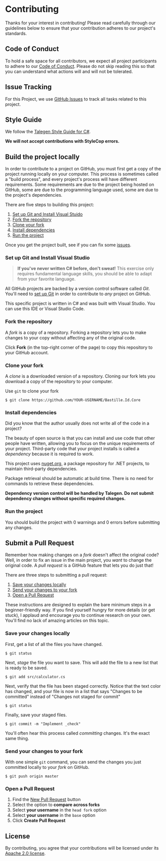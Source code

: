 # Contributing

Thanks for your interest in contributing! Please read carefully through our guidelines below to ensure that your contribution adheres to our project's standards.

## Code of Conduct

To hold a safe space for all contributors, we expect all project participants to adhere to our [Code of Conduct](https://talegen.com/open-source-code-of-conduct). Please do not skip reading this so that you can understand what actions will and will not be tolerated.

## Issue Tracking

For this Project, we use [GitHub Issues](https://github.com/Bastille-ID/Bastille.Id.Core/issues) to track all tasks related to this project.

## Style Guide

We follow the [Talegen Style Guide for C#](https://talegen.com/c-programming-style-guide/).

**We will not accept contributions with StyleCop errors.**

## Build the project locally

In order to contribute to a project on GitHub, you must first get a copy of the project running locally on your computer. This process is sometimes called a "build process", and every project's process will have different requirements. Some requirements are due to the project being hosted on GitHub, some are due to the programming language used, some are due to the project's dependencies.

There are five steps to building this project:

1. [Set up Git and Install Visual Stuido](#set-up-git-and-install-visualstudio)
1. [Fork the repository](#fork-the-repository)
1. [Clone your fork](#clone-your-fork)
1. [Install dependencies](#install-dependencies)
1. [Run the project](#run-the-project)

Once you get the project built, see if you can fix some [issues](https://github.com/Bastille-ID/Bastille.Id.Core/issues).

### Set up Git and Install Visual Studio

> **If you've never written C# before, don't sweat!** This exercise only requires fundamental language skills, you should be able to adapt from your favorite language.

All GitHub projects are backed by a version control software called *Git*. You'll need to [set up Git](https://duckduckgo.com/?q=setting+up+git&atb=v134-1&ia=web) in order to contribute to *any* project on GitHub.

This specific project is written in C# and was built with Visual Studio. You can use this IDE or Visual Studio Code.

### Fork the repository

A *fork* is a copy of a repository. Forking a repository lets you to make changes to your copy without affecting any of the original code.

Click **Fork** (in the top-right corner of the page) to copy this repository to your GitHub account.

### Clone your fork

A *clone* is a downloaded version of a repository. Cloning our fork lets you download a copy of the repository to your computer.

Use `git` to clone your fork

```
$ git clone https://github.com/YOUR-USERNAME/Bastille.Id.Core
```

### Install dependencies

Did you know that the author usually does not write all of the code in a project?

The beauty of open source is that you can install and use code that other people have written, allowing you to focus on the unique requirements of your project. Third-party code that your project installs is called a *dependency* because it is required to work.

This project uses [nuget.org](https://www.nuget.org/), a package repository for .NET projects, to maintain third-party dependencies.

Package retrieval should be automatic at build time. There is no need for commands to retrieve these dependencies. 

**Dependency version control will be handled by Talegen. Do not submit dependency changes without specific required changes.**

### Run the project

You should build the project with 0 warnings and 0 errors before submitting any changes.

## Submit a Pull Request

Remember how making changes on a *fork* doesn't affect the original code? Well, in order to fix an issue in the main project, you *want* to change the original code. A *pull request* is a GitHub feature that lets you do just that!

There are three steps to submitting a pull request:
1. [Save your changes locally](#save-your-changes-locally)
2. [Send your changes to your fork](#send-your-changes-to-your-fork)
3. [Open a Pull Request](#open-a-pull-request)

These instructions are designed to explain the bare minimum steps in a beginner-friendly way. If you find yourself hungry for more details (or get stuck), I applaud and encourage you to continue research on your own. You'll find no lack of amazing articles on this topic.

### Save your changes locally

First, get a list of all the files you have changed.
```
$ git status
```

Next, *stage* the file you want to save. This will add the file to a new list that is ready to be saved.
```
$ git add src/calculator.cs
```

Next, verify that the file has been staged correctly. Notice that the text color has changed, and your file is now in a list that says "Changes to be committed" instead of "Changes not staged for commit"
```
$ git status
```

Finally, save your staged files.
```
$ git commit -m "Implement _check"
```

You'll often hear this process called *committing* changes. It's the exact same thing.

### Send your changes to your fork

With one simple `git` command, you can send the changes you just committed locally to your *fork* on GitHub.

```
$ git push origin master
```

### Open a Pull Request

1. Find the [New Pull Request](https://github.com/Bastille-ID/Bastille.Id.Core/compare/) button
2. Select the option to **compare across forks**
3. Select **your username** in the `head fork` option
4. Select **your username** in the `base` option
4. Click **Create Pull Request**



## License
By contributing, you agree that your contributions will be licensed under its [Apache 2.0 license](https://github.com/Talegen/Talegen.AspNetCore.hCAPTCHA/LICENSE).